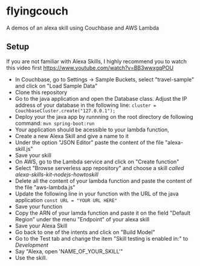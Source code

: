 # flyingcouch

A demos of an alexa skill using Couchbase and AWS Lambda


## Setup

If you are not familiar with Alexa Skills, I highly recommend you to watch this video first https://www.youtube.com/watch?v=BB3wwxgqPOU


* In Couchbase, go to Settings -> Sample Buckets, select "travel-sample" and click on "Load Sample Data"
* Clone this repository
* Go to the java application and open the Database class. Adjust the IP address of your database in the following line:
`cluster = CouchbaseCluster.create("127.0.0.1");`
* Deploy your the java app by runnning on the root directory de following command:
`mvn spring-boot:run`
* Your application should be acessible to your lambda function, 
* Create a new Alexa Skill and give a name to it
* Under the option "JSON Editor" paste the content of the file "alexa-skill.js"
* Save your skill
* On AWS, go to the Lambda service and click on "Create function"
* Select "Browse serverless app repository" and choose a skill *called alexa-skills-kit-nodejs-howtoskill*
* Delete all the content of your lambda function and paste the content of the file "aws-lambda.js" 
* Update the following line in your function with the URL of the java application
`const URL = "YOUR URL HERE"`
* Save your function
* Copy the ARN of your lamda function and paste it on the field "Default Region" under the menu "Endpoint" of your alexa skill
* Save your Alexa Skill
* Go back to one of the intents and click on "Build Model"
* Go to the Test tab and change the item "Skill testing is enabled in:" to *Development*
* Say "Alexa, open 'NAME_OF_YOUR_SKILL'"
* Use the skill.





